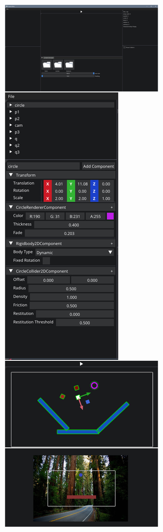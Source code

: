 ![alt text](github/images/photo_2023-04-03_10-46-24.jpg "Editor")
![alt text](github/images/photo_2023-04-03_10-46-53.jpg "Hierarchy")
![alt text](github/images/photo_2023-04-03_10-47-01.jpg "Physics Scene")
![alt text](github/images/photo_2023-04-03_10-47-04.jpg "Texture Scene")
